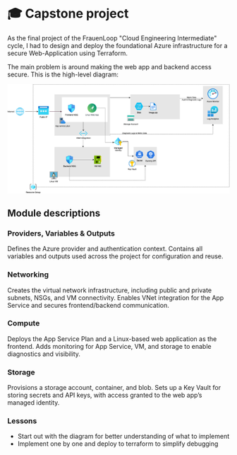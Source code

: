 # 🎓 Capstone project

As the final project of the FrauenLoop "Cloud Engineering Intermediate" cycle, I had to design and deploy the foundational Azure infrastructure for a secure Web-Application using Terraform.

The main problem is around making the web app and backend access secure.
This is the high-level diagram:

![High level diagram](https://github.com/Dominikasc/frauenloop_dominika/blob/main/week12-capstone/azure-architecture-example.drawio.png)

## Module descriptions

### Providers, Variables & Outputs
Defines the Azure provider and authentication context. Contains all variables and outputs used across the project for configuration and reuse.

### Networking
Creates the virtual network infrastructure, including public and private subnets, NSGs, and VM connectivity. Enables VNet integration for the App Service and secures frontend/backend communication.

### Compute
Deploys the App Service Plan and a Linux-based web application as the frontend. Adds monitoring for App Service, VM, and storage to enable diagnostics and visibility.

### Storage
Provisions a storage account, container, and blob. Sets up a Key Vault for storing secrets and API keys, with access granted to the web app’s managed identity.

### Lessons
- Start out with the diagram for better understanding of what to implement
- Implement one by one and deploy to terraform to simplify debugging